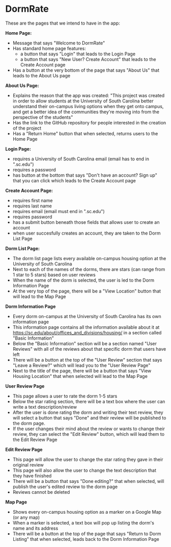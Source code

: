 # DormRate

These are the pages that we intend to have in the app:

**Home Page:**
- Message that says "Welcome to DormRate"
- Has standard home page features:
  - a button that says "Login" that leads to the Login Page
  - a button that says "New User? Create Account" that leads to the Create Account page
- Has a button at the very bottom of the page that says "About Us" that leads to the About Us page

**About Us Page:**
- Explains the reason that the app was created: "This project was created in order to allow students at the University of South Carolina better understand their on-campus living options when they get onto campus, and get a 
better idea of the communities they're moving into from the perspective of the students"
- Has the link to the GitHub repository for people interested in the creation of the project
- Has a "Return Home" button that when selected, returns users to the Home Page
  
**Login Page:**
- requires a University of South Carolina email (email has to end in ".sc.edu")
- requires a password
- has button at the bottom that says "Don't have an account? Sign up" that you can click which
  leads to the Create Account page

**Create Account Page:**
- requires first name
- requires last name
- requires email (email must end in ".sc.edu")
- requires password
- has a submit button beneath those fields that allows user to create an account
- when user succesfully creates an account, they are taken to the Dorm List Page

**Dorm List Page:**
- The dorm list page lists every available on-campus housing option at the University of South Carolina
- Next to each of the names of the dorms, there are stars (can range from 1 star to 5 stars) based on user reviews
- When the name of the dorm is selected, the user is led to the Dorm Information Page
- At the very top of the page, there will be a "View Location" button that will lead to the Map Page

**Dorm Information Page**
- Every dorm on-campus at the University of South Carolina has its own information page
- This information page contains all the information available about it at https://sc.edu/about/offices_and_divisions/housing/ in a section called
  "Basic Information"
- Below the "Basic Information" section will be a section named "User Reviews" with all of the reviews about that specific dorm that users have left
- There will be a button at the top of the "User Review" section that says "Leave a Review?" which will lead
  you to the "User Review Page"
- Next to the title of the page, there will be a button that says "View Housing Location" that when selected will lead to the Map Page
  
 **User Review Page**
 - This page allows a user to rate the dorm 1-5 stars
 - Below the star rating section, there will be a text box where the user can write a text description/review
 - After the user is done rating the dorm and writing their text review, they will select a button that says "Done"
   and their review will be published to the dorm page.
 - If the user changes their mind about the review or wants to change their review, they can select the "Edit Review" button, 
   which will lead them to the Edit Review Page
   
 **Edit Review Page**
 - This page will allow the user to change the star rating they gave in their original review
 - This page will also allow the user to change the text description that they have finished 
 - There will be a button that says "Done editing?" that when selected, will publish the user's edited review to the dorm page
 - Reviews cannot be deleted
 
 **Map Page**
 - Shows every on-campus housing option as a marker on a Google Map (or any map)
 - When a marker is selected, a text box will pop up listing the dorm's name and its address
 - There will be a button at the top of the page that says "Return to Dorm Listing" that when selected, leads back to the Dorm Information Page
 
